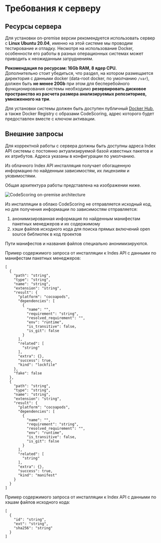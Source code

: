 # Требования к серверу

## Ресурсы сервера

Для установки on-premise версии рекомендуется использовать сервер с **Linux Ubuntu 20.04**, именно на этой системе мы проводим тестирование и отладку. Несмотря на использование Docker, особенности его работы в разных операционных системах может приводить к неожиданным затруднениям.

**Рекомендация по ресурсам: 16Gb RAM, 8 ядер CPU.**   
Дополнительно стоит убедиться, что раздел, на котором размещается директория с данными docker (data-root docker, по умолчанию `/var`), должен быть **не менее 20Gb** при этом для бесперебойного функционирования системы необходимо **резервировать дисковое пространство из расчета размера анализируемых репозиториев, умноженного на три**.

Для установки системы должен быть доступен публичный [Docker Hub](https://hub.docker.com/), а также Docker Registry с образами CodeScoring, адрес которого будет предоставлен вместе с ключом активации.

## Внешние запросы

Для корректной работы с сервера должны быть доступны адреса Index API системы с постоянно актуализируемой базой известных пакетов и их атрибутов. Адреса указаны в конфигурации по умолчанию.

Из облачного Index API инсталляция получает обогащенную информацию по найденным зависимостям, их лицензиям и уязвимостями.

Общая архитектура работы представлена на изображении ниже.

![CodeScoring on-premise architecture](/assets/img/on-premise-architechture.png)

Из инсталляции в облако CodeScoring не отправляется исходный код, но для получения информации по зависимостям отправляется:

1. анонимизированная информация по найденным манифестам пакетных менеджеров и их содержимому
2. хэши файлов исходного кода для поиска прямых включений open source библиотек в код проектов

Пути манифестов и названия файлов специально анонимизируются.

Пример содержимого запроса от инсталляции к Indes API с данными по манифестам пакетных менеджеров:


```
[
  {
    "path": "string",
    "type": "string",
    "name": "string",
    "extension": "string",
    "result": {
      "platform": "cocoapods",
      "dependencies": [
        {
          "name": "",
          "requirement": "string",
          "resolved_requirement": "",
          "env": "runtime",
          "is_transitive": false,
          "is_git": false
        }
      ],
      "related": [
        "string"
      ],
      "extra": {},
      "success": true,
      "kind": "lockfile"
    },
    "fake": false
  },
  {
    "path": "string",
    "type": "string",
    "name": "string",
    "extension": "string",
    "result": {
      "platform": "cocoapods",
      "dependencies": [
        {
          "name": "",
          "requirement": "string",
          "resolved_requirement": "",
          "env": "runtime",
          "is_transitive": false,
          "is_git": false
        }
      ],
      "related": [
        "string"
      ],
      "extra": {},
      "success": true,
      "kind": "manifest"
    }
  }
]
```

Пример содержимого запроса от инсталляции к Index API с данными по хэшам файлов исходного кода:


```
[
  {
    "id": "string",
    "ext": "string",
    "sha256": "string"
  }
]
```

